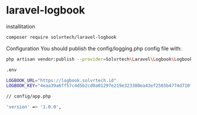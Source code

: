 # laravel-logbook

installitation

```bash
composer require solvrtech/laravel-logbook
```

Configuration
You should publish the config/logging.php config file with:
```bash
php artisan vendor:publish --provider=Solvrtech\Laravel\Logbook\LogbookServiceProvider --force
```

```bash
.env

LOGBOOK_URL="https://logbook.solvrtech.id"
LOGBOOK_KEY="4eaa39a6ff57c4d5b2cd0a01297e219e323380ea43ef2565b4774d710f727dd243a48aa9ae32f10757d19246f5167e945d4d521b2dbc0f5119bbb1c2b493ef70"
```

```bash
// config/app.php

'version' => '1.0.0',
```
